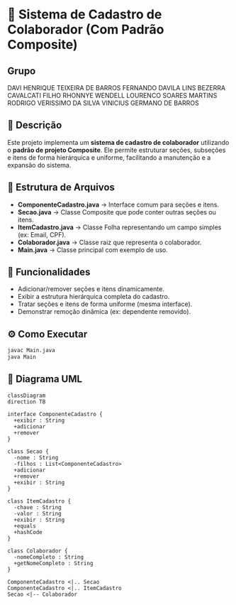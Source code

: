 # 📌 Sistema de Cadastro de Colaborador (Com Padrão Composite)

## Grupo
DAVI HENRIQUE TEIXEIRA DE BARROS
FERNANDO DAVILA LINS BEZERRA CAVALCATI FILHO
RHONNYE WENDELL LOURENCO SOARES MARTINS
RODRIGO VERISSIMO DA SILVA
VINICIUS GERMANO DE BARROS

## 📝 Descrição
Este projeto implementa um **sistema de cadastro de colaborador** utilizando o **padrão de projeto Composite**. Ele permite estruturar seções, subseções e itens de forma hierárquica e uniforme, facilitando a manutenção e a expansão do sistema.


## 📂 Estrutura de Arquivos
- **ComponenteCadastro.java** → Interface comum para seções e itens.
- **Secao.java** → Classe Composite que pode conter outras seções ou itens.
- **ItemCadastro.java** → Classe Folha representando um campo simples (ex: Email, CPF).
- **Colaborador.java** → Classe raiz que representa o colaborador.
- **Main.java** → Classe principal com exemplo de uso.


## 🚀 Funcionalidades
- Adicionar/remover seções e itens dinamicamente.
- Exibir a estrutura hierárquica completa do cadastro.
- Tratar seções e itens de forma uniforme (mesma interface).
- Demonstrar remoção dinâmica (ex: dependente removido).

## ⚙️ Como Executar
```bash
javac Main.java
java Main
```

## 📐 Diagrama UML
```mermaid
classDiagram
direction TB

interface ComponenteCadastro {
  +exibir : String
  +adicionar
  +remover
}

class Secao {
  -nome : String
  -filhos : List<ComponenteCadastro>
  +adicionar
  +remover
  +exibir : String
}

class ItemCadastro {
  -chave : String
  -valor : String
  +exibir : String
  +equals
  +hashCode
}

class Colaborador {
  -nomeCompleto : String
  +getNomeCompleto : String
}

ComponenteCadastro <|.. Secao
ComponenteCadastro <|.. ItemCadastro
Secao <|-- Colaborador
```
